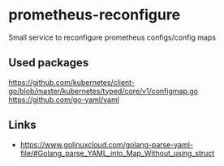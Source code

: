 # prometheus-reconfigure
Small service to reconfigure prometheus configs/config maps


## Used packages
https://github.com/kubernetes/client-go/blob/master/kubernetes/typed/core/v1/configmap.go
https://github.com/go-yaml/yaml

## Links
* https://www.golinuxcloud.com/golang-parse-yaml-file/#Golang_parse_YAML_into_Map_Without_using_struct
